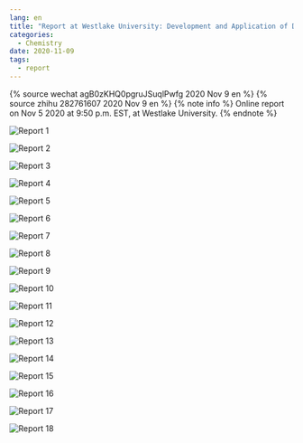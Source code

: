 ```yaml
---
lang: en
title: "Report at Westlake University: Development and Application of DP and Integrating External Packages"
categories:
  - Chemistry
date: 2020-11-09
tags:
  - report
---
```

{% source wechat agB0zKHQ0pgruJSuqlPwfg 2020 Nov 9 en %}
{% source zhihu 282761607 2020 Nov 9 en %}
{% note info %}
Online report on Nov 5 2020 at 9:50 p.m. EST, at Westlake University.
{% endnote %}

![Report 1](https://api.njzjz.win/1l6tqCPFNjd8afU08VLfrUboKnxvmy1CX)
<!--more-->

![Report 2](https://api.njzjz.win/1l5udNi8pMRAzq-nXrO_FVveJxBp7aa1n)

![Report 3](https://api.njzjz.win/1E3OGA06F9tv8w_1BgmmYXep0OLBit28K)

![Report 4](https://api.njzjz.win/1PD3Ik5i3P5NeN79cHShWul5CMBE4KONb)

![Report 5](https://api.njzjz.win/1Ise7p47KVgZBpya0FjeEwHeTQLGbBTHv)

![Report 6](https://api.njzjz.win/1IHcp3_tEQ-TxllMt0v9fr08Dvj2Ak_CC)

![Report 7](https://api.njzjz.win/1h8-nvpnbkqHSXylolYIPDWn2wpOcP---)

![Report 8](https://api.njzjz.win/1UbObvEhUxttj2LXjKA0QiCqj2P9c5buo)

![Report 9](https://api.njzjz.win/1zbmC9_o6UO7JSGK_BIq_A8tEt7QYYfa-)

![Report 10](https://api.njzjz.win/1TqWNBYNeEoJbv7OrxC5XdR7tyzn9lvIb)

![Report 11](https://api.njzjz.win/1CieK4oXOdo8qGrC0-rnN5yQkyUp5G22j)

![Report 12](https://api.njzjz.win/1ro66OuXd4vuwW9HwuN1eeQaLZFiaf8ys)

![Report 13](https://api.njzjz.win/1WBo_7DtUWkB1q-8Ufn-PNiPStplU4s-X)

![Report 14](https://api.njzjz.win/1hI2yfZXYmwitFszwMHzq04thHwOU7cRi)

![Report 15](https://api.njzjz.win/1Vr31GIpSCOFR43kFIzMPxGeApKv104H8)

![Report 16](https://api.njzjz.win/1R9D2aTbWVTQnHvE8__cnVC8F6_dGpcKD)

![Report 17](https://api.njzjz.win/1OcR5ywDGymEEDanny0ihg5ZWwzTC76aQ)

![Report 18](https://api.njzjz.win/1yyVmSz0LFw114_Er0876yKZOvq9JJxbQ)
